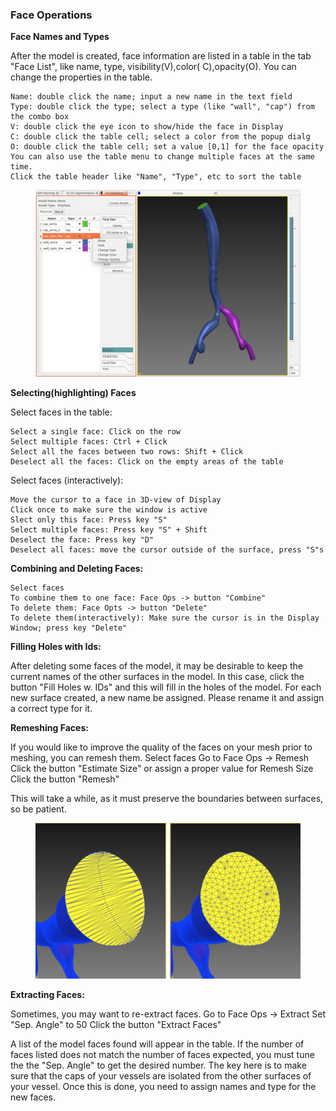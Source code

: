 ### Face Operations

**Face Names and Types**

After the model is created, face information are listed in a table in the tab "Face List", like name, type, visibility(V),color( C),opacity(O). You can change the properties in the table.

    Name: double click the name; input a new name in the text field
    Type: double click the type; select a type (like "wall", "cap") from the combo box
    V: double click the eye icon to show/hide the face in Display
    C: double click the table cell; select a color from the popup dialg
    O: double click the table cell; set a value [0,1] for the face opacity
    You can also use the table menu to change multiple faces at the same time.
    Click the table header like "Name", "Type", etc to sort the table

<figure>
  <img class="svImg svImgLg"  src="/documentation/modeling/imgs/polydata/facetable.png"> 
  <figcaption class="svCaption" ></figcaption>
</figure>

**Selecting(highlighting) Faces**

Select faces in the table:

    Select a single face: Click on the row
    Select multiple faces: Ctrl + Click
    Select all the faces between two rows: Shift + Click
    Deselect all the faces: Click on the empty areas of the table

Select faces (interactively):

    Move the cursor to a face in 3D-view of Display
    Click once to make sure the window is active
    Slect only this face: Press key "S"
    Select multiple faces: Press key "S" + Shift
    Deselect the face: Press key "D"
    Deselect all faces: move the cursor outside of the surface, press "S"s

**Combining and Deleting Faces:**

    Select faces
    To combine them to one face: Face Ops -> button "Combine"
    To delete them: Face Opts -> button "Delete"
    To delete them(interactively): Make sure the cursor is in the Display Window; press key "Delete"

**Filling Holes with Ids:**

After deleting some faces of the model, it may be desirable to keep the current names of the other surfaces in the model. In this case, click the button "Fill Holes w. IDs" and this will fill in the holes of the model. For each new surface created, a new name be assigned. Please rename it and assign a correct type for it.

**Remeshing Faces:**

If you would like to improve the quality of the faces on your mesh prior to meshing, you can remesh them.
Select faces
Go to Face Ops -> Remesh
Click the button "Estimate Size" or assign a proper value for Remesh Size
Click the button "Remesh"

This will take a while, as it must preserve the boundaries between surfaces, so be patient.

<figure>
  <img class="svImg svImgMd"  src="/documentation/modeling/imgs/polydata/faceremesh.png"> 
  <figcaption class="svCaption" ></figcaption>
</figure>

**Extracting Faces:**

Sometimes, you may want to re-extract faces.
Go to Face Ops -> Extract
Set "Sep. Angle" to 50
Click the button "Extract Faces"

A list of the model faces found will appear in the table. If the number of faces listed does not match the number of faces expected, you must tune the the "Sep. Angle" to get the desired number. The key here is to make sure that the caps of your vessels are isolated from the other surfaces of your vessel. Once this is done, you need to assign names and type for the new faces.
